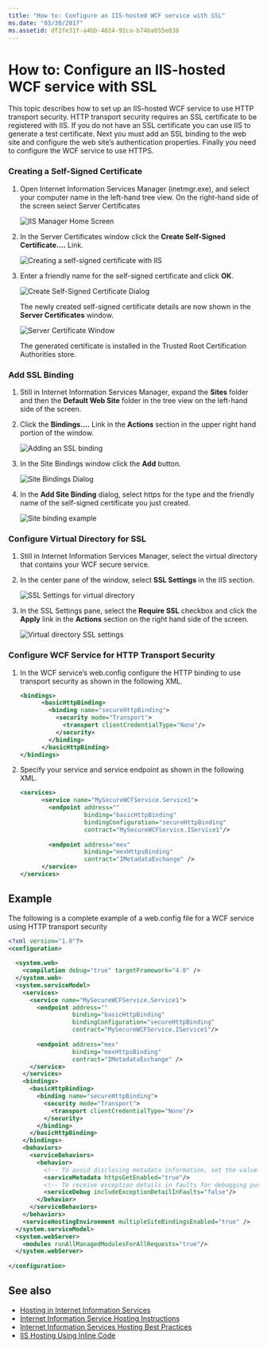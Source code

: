 ```yaml
---
title: "How to: Configure an IIS-hosted WCF service with SSL"
ms.date: "03/30/2017"
ms.assetid: df2fe31f-a4bb-4024-92ca-b74ba055e038
---
```

# How to: Configure an IIS-hosted WCF service with SSL
This topic describes how to set up an IIS-hosted WCF service to use HTTP transport security. HTTP transport security requires an SSL certificate to be registered with IIS. If you do not have an SSL certificate you can use IIS to generate a test certificate. Next you must add an SSL binding to the web site and configure the web site’s authentication properties. Finally you need to configure the WCF service to use HTTPS.  
  
### Creating a Self-Signed Certificate  
  
1.  Open Internet Information Services Manager (inetmgr.exe), and select your computer name in the left-hand tree view. On the right-hand side of the screen select Server Certificates  
  
     ![IIS Manager Home Screen](../../../../docs/framework/wcf/feature-details/media/mg-inetmgrhome.jpg "mg_INetMgrHome")  
  
2.  In the Server Certificates window click the **Create Self-Signed Certificate….** Link.  
  
     ![Creating a self&#45;signed certificate with IIS](../../../../docs/framework/wcf/feature-details/media/mg-createselfsignedcert.jpg "mg_CreateSelfSignedCert")  
  
3.  Enter a friendly name for the self-signed certificate and click **OK**.  
  
     ![Create Self&#45;Signed Certificate Dialog](../../../../docs/framework/wcf/feature-details/media/mg-mycert.jpg "mg_MyCert")  
  
     The newly created self-signed certificate details are now shown in the **Server Certificates** window.  
  
     ![Server Certificate Window](../../../../docs/framework/wcf/feature-details/media/mg-servercertificatewindow.jpg "mg_ServerCertificateWindow")  
  
     The generated certificate is installed in the Trusted Root Certification Authorities store.  
  
### Add SSL Binding  
  
1.  Still in Internet Information Services Manager, expand the **Sites** folder and then the **Default Web Site** folder in the tree view on the left-hand side of the screen.  
  
2.  Click the **Bindings….** Link in the **Actions** section in the upper right hand portion of the window.  
  
     ![Adding an SSL binding](../../../../docs/framework/wcf/feature-details/media/mg-addsslbinding.jpg "mg_AddSSLBinding")  
  
3.  In the Site Bindings window click the **Add** button.  
  
     ![Site Bindings Dialog](../../../../docs/framework/wcf/feature-details/media/mg-sitebindingsdialog.jpg "mg_SiteBindingsDialog")  
  
4.  In the **Add Site Binding** dialog, select https for the type and the friendly name of the self-signed certificate you just created.  
  
     ![Site binding example](../../../../docs/framework/wcf/feature-details/media/mg-mycertbinding.jpg "mg_MyCertBinding")  
  
### Configure Virtual Directory for SSL  
  
1.  Still in Internet Information Services Manager, select the virtual directory that contains your WCF secure service.  
  
2.  In the center pane of the window, select **SSL Settings** in the IIS section.  
  
     ![SSL Settings for virtual directory](../../../../docs/framework/wcf/feature-details/media/mg-sslsettingsforvdir.jpg "mg_SSLSettingsForVDir")  
  
3.  In the SSL Settings pane, select the **Require SSL** checkbox and click the **Apply** link in the **Actions** section on the right hand side of the screen.  
  
     ![Virtual directory SSL settings](../../../../docs/framework/wcf/feature-details/media/mg-vdirsslsettings.JPG "mg_VDirSSLSettings")  
  
### Configure WCF Service for HTTP Transport Security  
  
1.  In the WCF service’s web.config configure the HTTP binding to use transport security as shown in the following XML.  
  
    ```xml  
    <bindings>  
          <basicHttpBinding>  
            <binding name="secureHttpBinding">  
              <security mode="Transport">  
                <transport clientCredentialType="None"/>  
              </security>  
            </binding>  
          </basicHttpBinding>  
    </bindings>  
    ```  
  
2.  Specify your service and service endpoint as shown in the following XML.  
  
    ```xml  
    <services>  
          <service name="MySecureWCFService.Service1">  
            <endpoint address=""  
                      binding="basicHttpBinding"  
                      bindingConfiguration="secureHttpBinding"  
                      contract="MySecureWCFService.IService1"/>  
  
            <endpoint address="mex"  
                      binding="mexHttpsBinding"  
                      contract="IMetadataExchange" />  
          </service>  
    </services>  
    ```  
  
## Example  
 The following is a complete example of a web.config file for a WCF service using HTTP transport security  
  
```xml  
<?xml version="1.0"?>  
<configuration>  
  
  <system.web>  
    <compilation debug="true" targetFramework="4.0" />  
  </system.web>  
  <system.serviceModel>  
    <services>  
      <service name="MySecureWCFService.Service1">  
        <endpoint address=""  
                  binding="basicHttpBinding"  
                  bindingConfiguration="secureHttpBinding"  
                  contract="MySecureWCFService.IService1"/>  
  
        <endpoint address="mex"  
                  binding="mexHttpsBinding"  
                  contract="IMetadataExchange" />  
      </service>  
    </services>  
    <bindings>  
      <basicHttpBinding>  
        <binding name="secureHttpBinding">  
          <security mode="Transport">  
            <transport clientCredentialType="None"/>  
          </security>  
        </binding>  
      </basicHttpBinding>  
    </bindings>  
    <behaviors>  
      <serviceBehaviors>  
        <behavior>  
          <!-- To avoid disclosing metadata information, set the value below to false and remove the metadata endpoint above before deployment -->  
          <serviceMetadata httpsGetEnabled="true"/>  
          <!-- To receive exception details in faults for debugging purposes, set the value below to true.  Set to false before deployment to avoid disclosing exception information -->  
          <serviceDebug includeExceptionDetailInFaults="false"/>  
        </behavior>  
      </serviceBehaviors>  
    </behaviors>  
    <serviceHostingEnvironment multipleSiteBindingsEnabled="true" />  
  </system.serviceModel>  
  <system.webServer>  
    <modules runAllManagedModulesForAllRequests="true"/>  
  </system.webServer>  
  
</configuration>  
```  
  
## See also
- [Hosting in Internet Information Services](../../../../docs/framework/wcf/feature-details/hosting-in-internet-information-services.md)
- [Internet Information Service Hosting Instructions](../../../../docs/framework/wcf/samples/internet-information-service-hosting-instructions.md)
- [Internet Information Services Hosting Best Practices](../../../../docs/framework/wcf/feature-details/internet-information-services-hosting-best-practices.md)
- [IIS Hosting Using Inline Code](../../../../docs/framework/wcf/samples/iis-hosting-using-inline-code.md)
